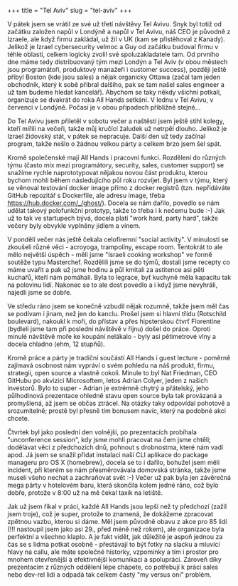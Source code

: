 +++
title = "Tel Aviv"
slug = "tel-aviv"
+++

V pátek jsem se vrátil ze své už třetí návštěvy Tel Avivu. Snyk byl totiž od začátku založen napůl v Londýně a napůl v Tel Avivu, náš CEO je původně z Izraele, ale když firmu zakládal, už žil v UK (kam se přistěhoval z Kanady). Jelikož je Izrael cybersecurity velmoc a Guy od začátku budoval firmu v téhle oblasti, celkem logicky zvolil své spoluzakladatele tam. Od prvního dne máme tedy distribuovaný tým mezi Londýn a Tel Aviv (v obou městech jsou programátoři, produktový manažeři i customer success), později ještě přibyl Boston (kde jsou sales) a nějak organicky Ottawa (začal tam jeden obchodník, který k sobě přibral dalšího, pak se tam našel sales engineer a už tam budeme hledat kancelář). Abychom se taky někdy všichni potkali, organizuje se dvakrát do roka All Hands setkání. V lednu v Tel Avivu, v červenci v Londýně. Počasí je v obou případech přibližně stejné...

Do Tel Avivu jsem přiletěl v sobotu večer a naštěstí jsem ještě stihl kolegy, kteří mířili na večeři, takže můj kručící žaludek už netrpěl dlouho. Jelikož je Izrael židovský stát, v pátek se nepracuje. Další den už tedy začínal program, takže nešlo o žádnou velkou párty a celkem brzo jsem šel spát.

Kromě společenské mají All Hands i pracovní funkci. Rozdělení do různých týmu (často mix mezi programátory, security, sales, customer support) se snažíme rychle naprototypovat nějakou novou část produktu, kterou bychom mohli během následujícího půl roku rozvíjet. Byl jsem v týmu, který se věnoval testování docker image přímo z docker registrů (tzn. nepřidáváte GitHub repozitář s Dockerfile, ale adresu image, třeba https://hub.docker.com/_/ghost/). Docela se nám dařilo, povedlo se nám udělat takový polofunkční prototyp, takže to třeba i k nečemu bude :-) Jak už to tak ve startupech bývá, docela platí "work hard, party hard", takže večery byly obvykle vyplněny jídlem a vínem.


V pondělí večer nás ještě čekala celofiremní "social activity". V minulosti se zkoušeli různé věci - acroyoga, trampolíny, escape room. Tentokrát to ale mělo největší úspěch - měli jsme "Israeli cooking workshop" ve formě soutěže typu Masterchef. Rozdělili jsme se do týmů, dostali jsme recepty co máme uvařit a pak už jsme hodinu a půl kmitali za astitence asi pěti kuchařů, kteří nám pomáhali. Byla to legrace, byť kuchyně měla kapacitu tak na polovinu lidí. Nakonec se to ale dost povedlo a i když jsme nevyhráli, najedli jsme se dobře.


Ve středu ráno jsem se konečně vzbudil nějak rozumně, takže jsem měl čas se podívam i jinam, než jen do kanclu.  Prošel jsem si hlavní třídu (Rotschild boulevard), nakoukl k moři, do přístav a přes hipsterskou čtvrť Florentine (bydleli jsme tam při poslední návštěvě v říjnu) došel do práce. Oproti minulé návštěvě moře ke koupání nelákalo - byly asi pětimetrové vlny a docela chladno (ehm, 12 stupňů).

Kromě práce a párty je tradiční součástí All Hands i guest lecture - poměrně zajímavá osobnost nám vypráví o svém pohledu na náš produkt, firmu, strategii, open source a vlastně cokoli. Minule to byl Nat Friedman, CEO GitHubu po akvizici Microsoftem, letos Adrian Colyer, jeden z našich investorů. Bylo to super - Adrian je extrémně chytrý a přátelský, jeho půlhodinová prezentace ohledně stavu open source byla tak provázaná a promyšlená, až jsem se občas ztrácel. Na otázky taky odpovídal pohotově a srozumitelně; prostě byl přesně tím bonusem navíc, který na podobné akci chcete.

Čtvrtek byl jako poslední den volnější, po prezentacích probíhala "unconference session", kdy jsme mohli pracovat na čem jsme chtěli; dodělávat věci z předchozích dnů, pohnout s drobnostma, které nám vadí apod. Já jsem se snažil přidat instalaci naší CLI aplikace do package manageru pro OS X (homebrew), docela se to i dařilo, bohužel jsem měli incident, při kterém se nám přesměrovávala domovská stránka, takže jsme museli všeho nechat a zachraňovat svět :-)
Večer už pak byla jen závěrečná mega párty v hotelovém baru, která skončila kolem jedné ráno, což bylo dobře, protože v 8:00 už na mě čekal taxík na letiště.

Jak už jsem říkal v práci, každé All Hands jsou lepší než ty předchozí (zažil jsem troje), což je super, protože to znamená, že dokážeme zpracovat zpětnou vazbu, kterou si dáme. Měl jsem původně obavu z akce pro 85 lidí (!!! nastoupil jsem jako asi 29., před méně než rokem), ale organizace byla perfektní a všechno klaplo. A je fakt vidět, jak důležité je aspoň jednou za čas se s lidma potkat osobně - přestávají to být fotky na slacku a mluvící hlavy na callu, ale máte společné historky, vzpomínky a tím i prostor pro mnohem otevřenější a efektivnější komunikaci a spolupráci. Zároveň díky prezentacím z různých oddělení lépe chápete, co potřebují k práci sales nebo dev-rel lidi a odpadá tak celkem častý "my versus oni" problém.
